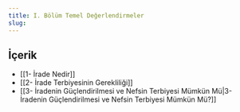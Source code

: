 ```yaml
---
title: I. Bölüm Temel Değerlendirmeler
slug:
---
```


## İçerik

- [[1- İrade Nedir]]
- [[2- İrade Terbiyesinin Gerekliliği]]
- [[3- İradenin Güçlendirilmesi ve Nefsin Terbiyesi Mümkün Mü|3- İradenin Güçlendirilmesi ve Nefsin Terbiyesi Mümkün Mü?]]

